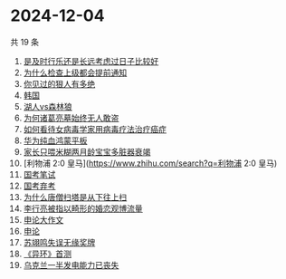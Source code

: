 # 2024-12-04

共 19 条

<!-- BEGIN ZHIHUSEARCH -->
<!-- 最后更新时间 Wed Dec 04 2024 19:19:19 GMT+0800 (China Standard Time) -->
1. [是及时行乐还是长远考虑过日子比较好](https://www.zhihu.com/search?q=是及时行乐还是长远考虑过日子比较好)
1. [为什么检查上级都会提前通知](https://www.zhihu.com/search?q=为什么检查上级都会提前通知)
1. [你见过的狠人有多绝](https://www.zhihu.com/search?q=你见过的狠人有多绝)
1. [韩国](https://www.zhihu.com/search?q=韩国)
1. [湖人vs森林狼](https://www.zhihu.com/search?q=湖人vs森林狼)
1. [为何诸葛亮墓始终无人敢盗](https://www.zhihu.com/search?q=为何诸葛亮墓始终无人敢盗)
1. [如何看待女病毒学家用病毒疗法治疗癌症](https://www.zhihu.com/search?q=如何看待女病毒学家用病毒疗法治疗癌症)
1. [华为纯血鸿蒙平板](https://www.zhihu.com/search?q=华为纯血鸿蒙平板)
1. [家长只喂米糊两月龄宝宝多脏器衰竭](https://www.zhihu.com/search?q=家长只喂米糊两月龄宝宝多脏器衰竭)
1. [利物浦 2:0 皇马](https://www.zhihu.com/search?q=利物浦 2:0 皇马)
1. [国考笔试](https://www.zhihu.com/search?q=国考笔试)
1. [国考弃考](https://www.zhihu.com/search?q=国考弃考)
1. [为什么唐僧扫塔是从下往上扫](https://www.zhihu.com/search?q=为什么唐僧扫塔是从下往上扫)
1. [李行亮被指以畸形的婚恋观博流量](https://www.zhihu.com/search?q=李行亮被指以畸形的婚恋观博流量)
1. [申论大作文](https://www.zhihu.com/search?q=申论大作文)
1. [申论](https://www.zhihu.com/search?q=申论)
1. [苏翊鸣失误无缘奖牌](https://www.zhihu.com/search?q=苏翊鸣失误无缘奖牌)
1. [《异环》首测](https://www.zhihu.com/search?q=《异环》首测)
1. [乌克兰一半发电能力已丧失](https://www.zhihu.com/search?q=乌克兰一半发电能力已丧失)
<!-- END ZHIHUSEARCH -->
